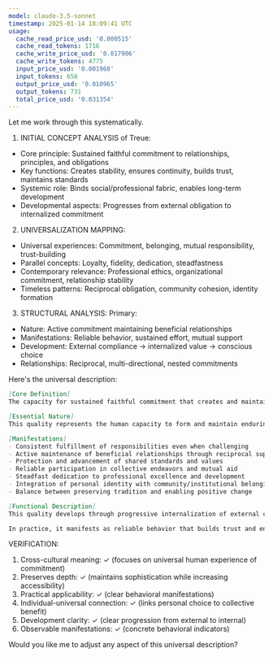 ```yaml
---
model: claude-3.5-sonnet
timestamp: 2025-01-14 18:09:41 UTC
usage:
  cache_read_price_usd: '0.000515'
  cache_read_tokens: 1716
  cache_write_price_usd: '0.017906'
  cache_write_tokens: 4775
  input_price_usd: '0.001968'
  input_tokens: 656
  output_price_usd: '0.010965'
  output_tokens: 731
  total_price_usd: '0.031354'
---
```


Let me work through this systematically.

1. INITIAL CONCEPT ANALYSIS of Treue:
- Core principle: Sustained faithful commitment to relationships, principles, and obligations
- Key functions: Creates stability, ensures continuity, builds trust, maintains standards
- Systemic role: Binds social/professional fabric, enables long-term development
- Developmental aspects: Progresses from external obligation to internalized commitment

2. UNIVERSALIZATION MAPPING:
- Universal experiences: Commitment, belonging, mutual responsibility, trust-building
- Parallel concepts: Loyalty, fidelity, dedication, steadfastness
- Contemporary relevance: Professional ethics, organizational commitment, relationship stability
- Timeless patterns: Reciprocal obligation, community cohesion, identity formation

3. STRUCTURAL ANALYSIS:
Primary:
- Nature: Active commitment maintaining beneficial relationships
- Manifestations: Reliable behavior, sustained effort, mutual support
- Development: External compliance → internalized value → conscious choice
- Relationships: Reciprocal, multi-directional, nested commitments

Here's the universal description:

```markdown
[Core Definition]
The capacity for sustained faithful commitment that creates and maintains beneficial relationships through reliable dedication to people, principles, and responsibilities. It manifests as a conscious choice to remain steadfast in one's obligations while nurturing mutual trust and reciprocal loyalty within communities and institutions.

[Essential Nature]
This quality represents the human capacity to form and maintain enduring bonds through conscious, active commitment. It operates simultaneously at personal, interpersonal, and collective levels, creating stable foundations for growth and development. More than simple obligation or habit, it embodies the mature integration of duty and choice, external responsibility and internal conviction, combining reliable action with genuine dedication.

[Manifestations]
- Consistent fulfillment of responsibilities even when challenging
- Active maintenance of beneficial relationships through reciprocal support
- Protection and advancement of shared standards and values
- Reliable participation in collective endeavors and mutual aid
- Steadfast dedication to professional excellence and development
- Integration of personal identity with community/institutional belonging
- Balance between preserving tradition and enabling positive change

[Functional Description]
This quality develops through progressive internalization of external commitments into conscious personal values. Initially experienced as external obligation, it evolves through understanding of reciprocal benefits, deepens through experience of community belonging, and matures into conscious choice. The development process integrates rational understanding with emotional connection and practical action.

In practice, it manifests as reliable behavior that builds trust and enables long-term development. It creates stable foundations for both individual growth and collective achievement through consistent support of beneficial relationships and standards. This stability, in turn, enables innovation and progress while maintaining essential continuity and shared values.
```

VERIFICATION:
1. Cross-cultural meaning: ✓ (focuses on universal human experience of commitment)
2. Preserves depth: ✓ (maintains sophistication while increasing accessibility)
3. Practical applicability: ✓ (clear behavioral manifestations)
4. Individual-universal connection: ✓ (links personal choice to collective benefit)
5. Development clarity: ✓ (clear progression from external to internal)
6. Observable manifestations: ✓ (concrete behavioral indicators)

Would you like me to adjust any aspect of this universal description?